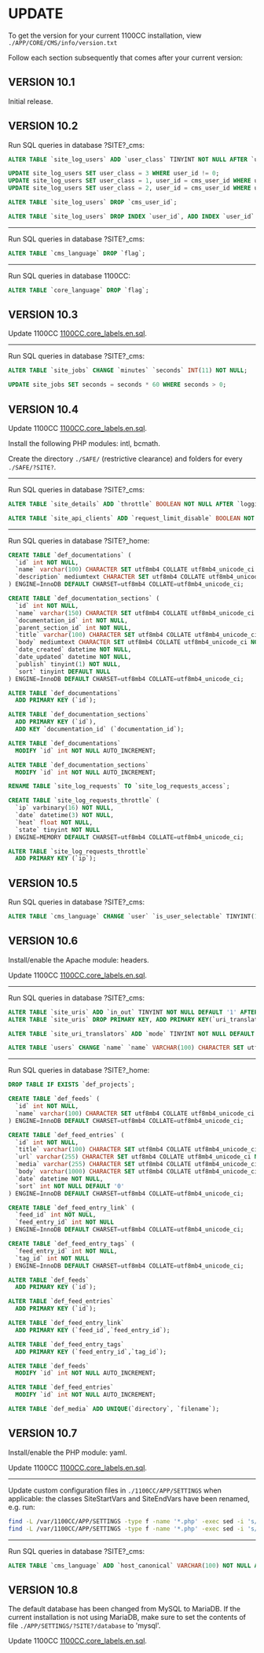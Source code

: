 # UPDATE

To get the version for your current 1100CC installation, view `./APP/CORE/CMS/info/version.txt`

Follow each section subsequently that comes after your current version:

## VERSION 10.1

Initial release.

## VERSION 10.2

Run SQL queries in database ?SITE?_cms:

```sql
ALTER TABLE `site_log_users` ADD `user_class` TINYINT NOT NULL AFTER `user_id`;

UPDATE site_log_users SET user_class = 3 WHERE user_id != 0;
UPDATE site_log_users SET user_class = 1, user_id = cms_user_id WHERE user_id = 0 AND cms_user_id >= 1000;
UPDATE site_log_users SET user_class = 2, user_id = cms_user_id WHERE user_id = 0 AND cms_user_id > 0 AND cms_user_id < 1000;

ALTER TABLE `site_log_users` DROP `cms_user_id`;

ALTER TABLE `site_log_users` DROP INDEX `user_id`, ADD INDEX `user_id` (`user_id`, `user_class`) USING BTREE;
```

---

Run SQL queries in database ?SITE?_cms:

```sql
ALTER TABLE `cms_language` DROP `flag`;
```

---

Run SQL queries in database 1100CC:

```sql
ALTER TABLE `core_language` DROP `flag`;
```

## VERSION 10.3

Update 1100CC [1100CC.core_labels.en.sql](/setup/1100CC.core_labels.en.sql).

---

Run SQL queries in database ?SITE?_cms:

```sql
ALTER TABLE `site_jobs` CHANGE `minutes` `seconds` INT(11) NOT NULL;

UPDATE site_jobs SET seconds = seconds * 60 WHERE seconds > 0;
```

## VERSION 10.4

Update 1100CC [1100CC.core_labels.en.sql](/setup/1100CC.core_labels.en.sql).

Install the following PHP modules: intl, bcmath.

Create the directory `./SAFE/` (restrictive clearance) and folders for every `./SAFE/?SITE?`.

---

Run SQL queries in database ?SITE?_cms:

```sql
ALTER TABLE `site_details` ADD `throttle` BOOLEAN NOT NULL AFTER `logging`;

ALTER TABLE `site_api_clients` ADD `request_limit_disable` BOOLEAN NOT NULL AFTER `name`;
```

---

Run SQL queries in database ?SITE?_home:

```sql
CREATE TABLE `def_documentations` (
  `id` int NOT NULL,
  `name` varchar(100) CHARACTER SET utf8mb4 COLLATE utf8mb4_unicode_ci NOT NULL,
  `description` mediumtext CHARACTER SET utf8mb4 COLLATE utf8mb4_unicode_ci NOT NULL
) ENGINE=InnoDB DEFAULT CHARSET=utf8mb4 COLLATE=utf8mb4_unicode_ci;

CREATE TABLE `def_documentation_sections` (
  `id` int NOT NULL,
  `name` varchar(150) CHARACTER SET utf8mb4 COLLATE utf8mb4_unicode_ci NOT NULL,
  `documentation_id` int NOT NULL,
  `parent_section_id` int NOT NULL,
  `title` varchar(100) CHARACTER SET utf8mb4 COLLATE utf8mb4_unicode_ci NOT NULL,
  `body` mediumtext CHARACTER SET utf8mb4 COLLATE utf8mb4_unicode_ci NOT NULL,
  `date_created` datetime NOT NULL,
  `date_updated` datetime NOT NULL,
  `publish` tinyint(1) NOT NULL,
  `sort` tinyint DEFAULT NULL
) ENGINE=InnoDB DEFAULT CHARSET=utf8mb4 COLLATE=utf8mb4_unicode_ci;

ALTER TABLE `def_documentations`
  ADD PRIMARY KEY (`id`);

ALTER TABLE `def_documentation_sections`
  ADD PRIMARY KEY (`id`),
  ADD KEY `documentation_id` (`documentation_id`);

ALTER TABLE `def_documentations`
  MODIFY `id` int NOT NULL AUTO_INCREMENT;

ALTER TABLE `def_documentation_sections`
  MODIFY `id` int NOT NULL AUTO_INCREMENT;

RENAME TABLE `site_log_requests` TO `site_log_requests_access`;

CREATE TABLE `site_log_requests_throttle` (
  `ip` varbinary(16) NOT NULL,
  `date` datetime(3) NOT NULL,
  `heat` float NOT NULL,
  `state` tinyint NOT NULL
) ENGINE=MEMORY DEFAULT CHARSET=utf8mb4 COLLATE=utf8mb4_unicode_ci;

ALTER TABLE `site_log_requests_throttle`
  ADD PRIMARY KEY (`ip`);
```

## VERSION 10.5

Run SQL queries in database ?SITE?_cms:

```sql
ALTER TABLE `cms_language` CHANGE `user` `is_user_selectable` TINYINT(1) NOT NULL;
```

## VERSION 10.6

Install/enable the Apache module: headers.

Update 1100CC [1100CC.core_labels.en.sql](/setup/1100CC.core_labels.en.sql).

---

Run SQL queries in database ?SITE?_cms:

```sql
ALTER TABLE `site_uris` ADD `in_out` TINYINT NOT NULL DEFAULT '1' AFTER `uri_translator_id`; 
ALTER TABLE `site_uris` DROP PRIMARY KEY, ADD PRIMARY KEY(`uri_translator_id`, `in_out`, `identifier`);

ALTER TABLE `site_uri_translators` ADD `mode` TINYINT NOT NULL DEFAULT '1' AFTER `name`;

ALTER TABLE `users` CHANGE `name` `name` VARCHAR(100) CHARACTER SET utf8mb4 COLLATE utf8mb4_unicode_ci NOT NULL, CHANGE `uname` `uname` VARCHAR(100) CHARACTER SET utf8mb4 COLLATE utf8mb4_unicode_ci NOT NULL;
```

---

Run SQL queries in database ?SITE?_home:

```sql
DROP TABLE IF EXISTS `def_projects`;

CREATE TABLE `def_feeds` (
  `id` int NOT NULL,
  `name` varchar(100) CHARACTER SET utf8mb4 COLLATE utf8mb4_unicode_ci NOT NULL
) ENGINE=InnoDB DEFAULT CHARSET=utf8mb4 COLLATE=utf8mb4_unicode_ci;

CREATE TABLE `def_feed_entries` (
  `id` int NOT NULL,
  `title` varchar(100) CHARACTER SET utf8mb4 COLLATE utf8mb4_unicode_ci NOT NULL,
  `url` varchar(255) CHARACTER SET utf8mb4 COLLATE utf8mb4_unicode_ci NOT NULL,
  `media` varchar(255) CHARACTER SET utf8mb4 COLLATE utf8mb4_unicode_ci NOT NULL,
  `body` varchar(1000) CHARACTER SET utf8mb4 COLLATE utf8mb4_unicode_ci NOT NULL,
  `date` datetime NOT NULL,
  `sort` int NOT NULL DEFAULT '0'
) ENGINE=InnoDB DEFAULT CHARSET=utf8mb4 COLLATE=utf8mb4_unicode_ci;

CREATE TABLE `def_feed_entry_link` (
  `feed_id` int NOT NULL,
  `feed_entry_id` int NOT NULL
) ENGINE=InnoDB DEFAULT CHARSET=utf8mb4 COLLATE=utf8mb4_unicode_ci;

CREATE TABLE `def_feed_entry_tags` (
  `feed_entry_id` int NOT NULL,
  `tag_id` int NOT NULL
) ENGINE=InnoDB DEFAULT CHARSET=utf8mb4 COLLATE=utf8mb4_unicode_ci;

ALTER TABLE `def_feeds`
  ADD PRIMARY KEY (`id`);

ALTER TABLE `def_feed_entries`
  ADD PRIMARY KEY (`id`);

ALTER TABLE `def_feed_entry_link`
  ADD PRIMARY KEY (`feed_id`,`feed_entry_id`);

ALTER TABLE `def_feed_entry_tags`
  ADD PRIMARY KEY (`feed_entry_id`,`tag_id`);

ALTER TABLE `def_feeds`
  MODIFY `id` int NOT NULL AUTO_INCREMENT;

ALTER TABLE `def_feed_entries`
  MODIFY `id` int NOT NULL AUTO_INCREMENT;

ALTER TABLE `def_media` ADD UNIQUE(`directory`, `filename`); 
```

## VERSION 10.7

Install/enable the PHP module: yaml.

Update 1100CC [1100CC.core_labels.en.sql](/setup/1100CC.core_labels.en.sql).

---

Update custom configuration files in `./1100CC/APP/SETTINGS` when applicable: the classes SiteStartVars and SiteEndVars have been renamed, e.g. run:

```bash
find -L /var/1100CC/APP/SETTINGS -type f -name '*.php' -exec sed -i 's/SiteStartVars/SiteStartEnvironment/g' {} \; &&
find -L /var/1100CC/APP/SETTINGS -type f -name '*.php' -exec sed -i 's/SiteEndVars/SiteEndEnvironment/g' {} \;
```

---

Run SQL queries in database ?SITE?_cms:

```sql
ALTER TABLE `cms_language` ADD `host_canonical` VARCHAR(100) NOT NULL AFTER `label`;
```

## VERSION 10.8

The default database has been changed from MySQL to MariaDB. If the current installation is not using MariaDB, make sure to set the contents of file `./APP/SETTINGS/?SITE?/database` to 'mysql'.

Update 1100CC [1100CC.core_labels.en.sql](/setup/1100CC.core_labels.en.sql).
